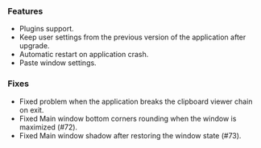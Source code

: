 ### Features
* Plugins support.
* Keep user settings from the previous version of the application after upgrade.
* Automatic restart on application crash.
* Paste window settings.

### Fixes
* Fixed problem when the application breaks the clipboard viewer chain on exit.
* Fixed Main window bottom corners rounding when the window is maximized (#72).
* Fixed Main window shadow after restoring the window state (#73).
